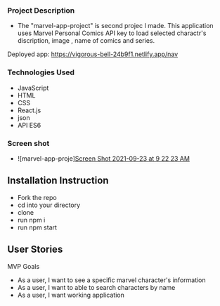 ### Project Description
- The "marvel-app-project" is second projec I made. This application uses Marvel Personal Comics API key to load selected charactr's discription, image , name of comics and series. 

Deployed app: https://vigorous-bell-24b9f1.netlify.app/nav 
### Technologies Used
 - JavaScript
 - HTML
 - CSS
 - React.js
 - json
 - API ES6

 ### Screen shot
 - ![marvel-app-proje][Screen Shot 2021-09-23 at 9 22 23 AM](https://user-images.githubusercontent.com/74628166/134528263-60ff0c82-9de6-409a-a8ef-3a4388c190b2.png)


## Installation Instruction

- Fork the repo
- cd into your directory 
- clone 
- run npm i 
- run npm start

## User Stories

MVP Goals
- As a user, I want to see a specific marvel character's information
- As a user, I want to able to search characters by name
- As a user, I want working application 

